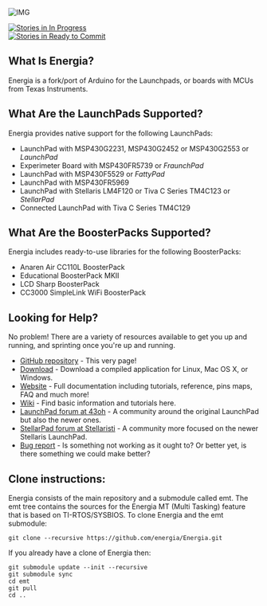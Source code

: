 ![IMG](http://energia.nu/img/Energia.png)

[![Stories in In Progress](https://badge.waffle.io/energia/energia.png?label=In%20Progress&title=In%20Progress)](https://waffle.io/energia/energia)<br>
[![Stories in Ready to Commit](https://badge.waffle.io/energia/energia.png?label=Ready%20to%20Commit&title=Ready%20to%20Commit)](https://waffle.io/energia/energia)


## What Is Energia?

Energia is a fork/port of Arduino for the Launchpads, or boards with MCUs from Texas Instruments.

## What Are the LaunchPads Supported?

Energia provides native support for the following LaunchPads:

* LaunchPad with MSP430G2231, MSP430G2452 or MSP430G2553 or *LaunchPad*
* Experimeter Board with MSP430FR5739 or *FraunchPad*
* LaunchPad with MSP430F5529 or *FattyPad*
* LaunchPad with MSP430FR5969
* LaunchPad with Stellaris LM4F120 or Tiva C Series TM4C123 or *StellarPad* 
* Connected LaunchPad with Tiva C Series TM4C129

## What Are the BoosterPacks Supported?

Energia includes ready-to-use libraries for the following BoosterPacks:

* Anaren Air CC110L BoosterPack
* Educational BoosterPack MKII
* LCD Sharp BoosterPack
* CC3000 SimpleLink WiFi BoosterPack

## Looking for Help?

No problem! There are a variety of resources available to get you up and running, and sprinting once you're up and running.

* [GitHub repository](http://github.com/energia/Energia) - This very page!
* [Download](http://energia.nu/download/) - Download a compiled application for Linux, Mac OS X, or Windows.
* [Website](http://energia.nu) - Full documentation including tutorials, reference, pins maps, FAQ and much more!
* [Wiki](https://github.com/energia/Energia/wiki) - Find basic information and tutorials here.
* [LaunchPad forum at 43oh](http://forum.43oh.com/forum/28-energia/) - A community around the original LaunchPad  but also the newer ones.
* [StellarPad forum at Stellaristi](http://forum.stellarisiti.com/forum/63-energia/) - A community more focused on the newer Stellaris LaunchPad.
* [Bug report](http://github.com/energia/Energia/issues) - Is something not working as it ought to? Or better yet, is there something we could make better?

## Clone instructions:

Energia consists of the main repository and a submodule called emt. The emt tree contains the sources for the Energia MT (Multi Tasking) feature that is based on TI-RTOS/SYSBIOS.
To clone Energia and the emt submodule:
```
git clone --recursive https://github.com/energia/Energia.git
```
If you already have a clone of Energia then:
```
git submodule update --init --recursive
git submodule sync
cd emt
git pull
cd ..
```
